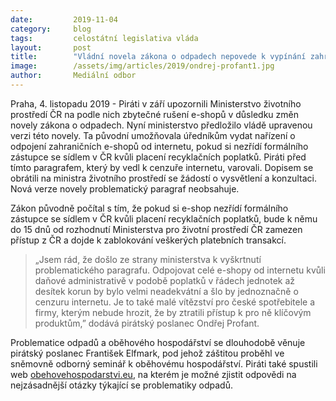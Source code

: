 ```yaml
---
date:         2019-11-04
category:     blog
tags:         celostátní legislativa vláda
layout:       post
title:        "Vládní novela zákona o odpadech nepovede k vypínání zahraničních e-shopů. Před rizikem varovali Ministerstvo životního prostředí Piráti"
image:        /assets/img/articles/2019/ondrej-profant1.jpg
author:       Mediální odbor
---
```



Praha, 4. listopadu 2019 - Piráti v září upozornili Ministerstvo životního prostředí ČR na podle nich zbytečné rušení e-shopů v důsledku změn novely zákona o odpadech. Nyní ministerstvo předložilo vládě upravenou verzi této novely. Ta původní umožňovala úředníkům vydat nařízení o odpojení zahraničních e-shopů od internetu, pokud si nezřídí formálního zástupce se sídlem v ČR kvůli placení recyklačních poplatků. Piráti před tímto paragrafem, který by vedl k cenzuře internetu, varovali. Dopisem se obrátili na ministra životního prostředí se žádostí o vysvětlení a konzultaci. Nová verze novely problematický paragraf neobsahuje.

Zákon původně počítal s tím, že pokud si e-shop nezřídí formálního zástupce se sídlem v ČR kvůli placení recyklačních poplatků, bude k němu do 15 dnů od rozhodnutí Ministerstva pro životní prostředí ČR zamezen přístup z ČR a dojde k zablokování veškerých platebních transakcí. 
> „Jsem rád, že došlo ze strany ministerstva k vyškrtnutí problematického paragrafu. Odpojovat celé e-shopy od internetu kvůli daňové administrativě v podobě poplatků v řádech jednotek až desítek korun by bylo velmi neadekvátní a šlo by jednoznačně o cenzuru internetu. Je to také malé vítězství pro české spotřebitele a firmy, kterým nebude hrozit, že by ztratili přístup k pro ně klíčovým produktům,” dodává pirátský poslanec Ondřej Profant.

Problematice odpadů a oběhového hospodářství se dlouhodobě věnuje pirátský poslanec František Elfmark, pod jehož záštitou proběhl ve sněmovně odborný seminář k oběhovému hospodářství. Piráti také spustili web [obehovehospodarstvi.eu](https://www.obehovehospodarstvi.eu), na kterém je možné zjistit odpovědi na nejzásadnější otázky týkající se problematiky odpadů.
